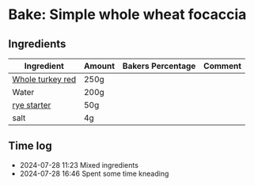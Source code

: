 # Bake: Simple whole wheat focaccia

## Ingredients

| Ingredient                 | Amount | Bakers Percentage | Comment |
| -------------------------- | ------ | ----------------- | ------- |
| [Whole turkey red](../739) | 250g   |                   |         |
| Water                      | 200g   |                   |         |
| [rye starter](../741)      | 50g    |                   |         |
| salt                       | 4g     |                   |         |

## Time log

- 2024-07-28 11:23 Mixed ingredients
- 2024-07-28 16:46 Spent some time kneading